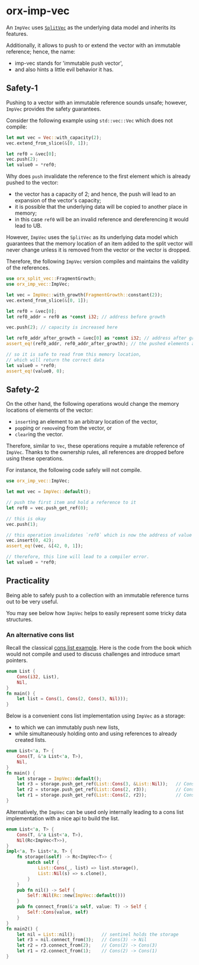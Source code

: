 # orx-imp-vec

An `ImpVec` uses [`SplitVec`](https://crates.io/crates/orx-split-vec) as the underlying data model and inherits its features.

Additionally, it allows to push to or extend the vector with an immutable reference; hence, the name:

* imp-vec stands for 'immutable push vector',
* and also hints a little evil behavior it has.


## Safety-1

Pushing to a vector with an immutable reference sounds unsafe;
however, `ImpVec` provides the safety guarantees.

Consider the following example using `std::vec::Vec` which does not compile:

```rust
let mut vec = Vec::with_capacity(2);
vec.extend_from_slice(&[0, 1]);

let ref0 = &vec[0];
vec.push(2);
let value0 = *ref0;
```

Why does `push` invalidate the reference to the first element which is already pushed to the vector:
* the vector has a capacity of 2; and hence, the push will lead to an expansion of the vector's capacity;
* it is possible that the underlying data will be copied to another place in memory;
* in this case `ref0` will be an invalid reference and dereferencing it would lead to UB.

However, `ImpVec` uses the `SplitVec` as its underlying data model
which guarantees that the memory location of an item added to the split vector will never change
unless it is removed from the vector or the vector is dropped.

Therefore, the  following `ImpVec` version compiles and maintains the validity of the references.

```rust
use orx_split_vec::FragmentGrowth;
use orx_imp_vec::ImpVec;

let vec = ImpVec::with_growth(FragmentGrowth::constant(2));
vec.extend_from_slice(&[0, 1]);

let ref0 = &vec[0];
let ref0_addr = ref0 as *const i32; // address before growth

vec.push(2); // capacity is increased here

let ref0_addr_after_growth = &vec[0] as *const i32; // address after growth
assert_eq!(ref0_addr, ref0_addr_after_growth); // the pushed elements are pinned

// so it is safe to read from this memory location,
// which will return the correct data
let value0 = *ref0;
assert_eq!(value0, 0);
```

## Safety-2

On the other hand, the following operations would change the memory locations
of elements of the vector:

* `insert`ing an element to an arbitrary location of the vector,
* `pop`ping or `remove`ing from the vector, or
* `clear`ing the vector.

Therefore, similar to `Vec`, these operations require a mutable reference of `ImpVec`.
Thanks to the ownership rules, all references are dropped before using these operations.

For instance, the following code safely will not compile.

```rust
use orx_imp_vec::ImpVec;

let mut vec = ImpVec::default();

// push the first item and hold a reference to it
let ref0 = vec.push_get_ref(0);

// this is okay
vec.push(1);

// this operation invalidates `ref0` which is now the address of value 42.
vec.insert(0, 42);
assert_eq!(vec, &[42, 0, 1]);

// therefore, this line will lead to a compiler error.
let value0 = *ref0;
```

## Practicality

Being able to safely push to a collection with an immutable reference turns out to be very useful.

You may see below how `ImpVec` helps to easily represent some tricky data structures.

### An alternative cons list

Recall the classical [cons list example](https://doc.rust-lang.org/book/ch15-01-box.html).
Here is the code from the book which would not compile and used to discuss challenges and introduce smart pointers.

```rust
enum List {
    Cons(i32, List),
    Nil,
}
fn main() {
    let list = Cons(1, Cons(2, Cons(3, Nil)));
}
```


Below is a convenient cons list implementation using `ImpVec` as a storage:

* to which we can immutably push new lists,
* while simultaneously holding onto and using references to already created lists.

```rust
enum List<'a, T> {
    Cons(T, &'a List<'a, T>),
    Nil,
}
fn main() {
    let storage = ImpVec::default();
    let r3 = storage.push_get_ref(List::Cons(3, &List::Nil));   // Cons(3) -> Nil
    let r2 = storage.push_get_ref(List::Cons(2, r3));           // Cons(2) -> Cons(3)
    let r1 = storage.push_get_ref(List::Cons(2, r2));           // Cons(2) -> Cons(1)
}
```

Alternatively, the `ImpVec` can be used only internally
leading to a cons list implementation with a nice api to build the list.

```rust
enum List<'a, T> {
    Cons(T, &'a List<'a, T>),
    Nil(Rc<ImpVec<T>>),
}
impl<'a, T> List<'a, T> {
    fn storage(&self) -> Rc<ImpVec<T>> {
        match self {
            List::Cons(_, list) => list.storage(),
            List::Nil(s) => s.clone(),
        }
    }
    pub fn nil() -> Self {
        Self::Nil(Rc::new(ImpVec::default()))
    }
    pub fn connect_from(&'a self, value: T) -> Self {
        Self::Cons(value, self)
    }
}
fn main2() {
    let nil = List::nil();          // sentinel holds the storage
    let r3 = nil.connect_from(3);   // Cons(3) -> Nil
    let r2 = r3.connect_from(2);    // Cons(2) -> Cons(3)
    let r1 = r2.connect_from(1);    // Cons(2) -> Cons(1)
}
```
